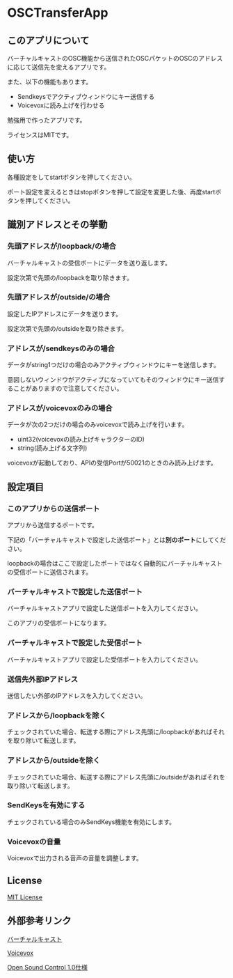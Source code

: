 # OSCTransferApp

## このアプリについて
バーチャルキャストのOSC機能から送信されたOSCパケットのOSCのアドレスに応じて送信先を変えるアプリです。

また、以下の機能もあります。
- Sendkeysでアクティブウィンドウにキー送信する
- Voicevoxに読み上げを行わせる

勉強用で作ったアプリです。

ライセンスはMITです。

## 使い方
各種設定をしてstartボタンを押してください。

ポート設定を変えるときはstopボタンを押して設定を変更した後、再度startボタンを押してください。

## 識別アドレスとその挙動
### 先頭アドレスが/loopback/の場合
バーチャルキャストの受信ポートにデータを送り返します。

設定次第で先頭の/loopbackを取り除きます。
### 先頭アドレスが/outside/の場合
設定したIPアドレスにデータを送ります。

設定次第で先頭の/outsideを取り除きます。

### アドレスが/sendkeysのみの場合
データがstring1つだけの場合のみアクティブウィンドウにキーを送信します。

意図しないウィンドウがアクティブになっていてもそのウィンドウにキー送信することがありますので注意してください。

### アドレスが/voicevoxのみの場合
データが次の2つだけの場合のみvoicevoxで読み上げを行います。
- uint32(voicevoxの読み上げキャラクターのID)
- string(読み上げる文字列)

voicevoxが起動しており、APIの受信Portが50021のときのみ読み上げます。

## 設定項目
### このアプリからの送信ポート
アプリから送信するポートです。

下記の「バーチャルキャストで設定した送信ポート」とは**別のポート**にしてください。

loopbackの場合はここで設定したポートではなく自動的にバーチャルキャストの受信ポートに送信されます。

### バーチャルキャストで設定した送信ポート
バーチャルキャストアプリで設定した送信ポートを入力してください。

このアプリの受信ポートになります。

### バーチャルキャストで設定した受信ポート
バーチャルキャストアプリで設定した受信ポートを入力してください。

### 送信先外部IPアドレス
送信したい外部のIPアドレスを入力してください。

### アドレスから/loopbackを除く
チェックされていた場合、転送する際にアドレス先頭に/loopbackがあればそれを取り除いて転送します。

### アドレスから/outsideを除く
チェックされていた場合、転送する際にアドレス先頭に/outsideがあればそれを取り除いて転送します。

### SendKeysを有効にする
チェックされている場合のみSendKeys機能を有効にします。

### Voicevoxの音量
Voicevoxで出力される音声の音量を調整します。

## License
[MIT License](https://github.com/teiron3/OSCTestServer/blob/main/LICENSE)
## 外部参考リンク
[バーチャルキャスト](https://virtualcast.jp/)


[Voicevox](https://voicevox.hiroshiba.jp/)


[Open Sound Control 1.0仕様](http://veritas-vos-liberabit.com/trans/OSC/OSC-spec-1_0.html)
